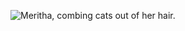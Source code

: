 ![Meritha, combing cats out of her hair.](http://meritha.me/gallery/graphics/Meritha-Construction-Zone.gif)

